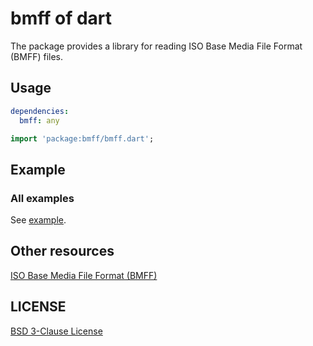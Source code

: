 # bmff of dart

The package provides a library for reading ISO Base Media File Format (BMFF) files.

## Usage

```yaml
dependencies:
  bmff: any
```

```dart
import 'package:bmff/bmff.dart';
```

## Example

### All examples

See [example](https://github.com/CaiJingLong/bmff/blob/main/example).

## Other resources

[ISO Base Media File Format (BMFF)][ISOBMFF]

## LICENSE

[BSD 3-Clause License](https://github.com/CaiJingLong/bmff/blob/main/LICENSE)

[ISOBMFF]: https://mpeg.chiariglione.org/standards/mpeg-4/iso-base-media-file-format
